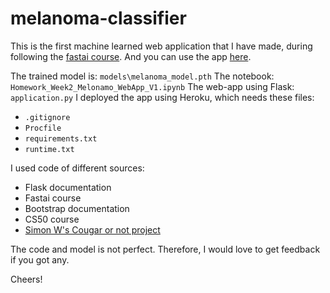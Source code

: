# melanoma-classifier

This is the first machine learned web application that I have made, during following the [fastai course](https://course.fast.ai). And you can use the app [here](https://melanoma-classifier.herokuapp.com/).

The trained model is: `models\melanoma_model.pth`
The notebook: `Homework_Week2_Melonamo_WebApp_V1.ipynb`
The web-app using Flask: `application.py`
I deployed the app using Heroku, which needs these files:
* `.gitignore`
* `Procfile`
* `requirements.txt`
* `runtime.txt`

I used code of different sources:
* Flask documentation
* Fastai course
* Bootstrap documentation
* CS50 course
* [Simon W's Cougar or not project](https://github.com/simonw/cougar-or-not)

The code and model is not perfect. Therefore, I would love to get feedback if you got any.

Cheers!

